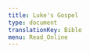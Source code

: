 ```yaml
---
title: Luke's Gospel
type: document
translationKey: Bible
menu: Read_Online
---
```

<html>
<body>
<div>
<!-- Embedded Bible. https://biblia.com/plugins/embeddedbible -->
<biblia:bible layout="minimal" resource="gnb" width="350" height="800" startingReference="Lk1.1"></biblia:bible>
</div>
<!-- If you’re including multiple Biblia widgets, you only need this script tag once -->
<script src="//biblia.com/api/logos.biblia.js"></script>
<script>logos.biblia.init();</script>
</body>
</html>